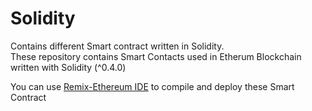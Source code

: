 # Solidity
Contains different Smart contract written in Solidity.  
These repository contains Smart Contacts used in Etherum Blockchain written with Solidity (^0.4.0)

You can use [Remix-Ethereum IDE](https://remix.ethereum.org/) to compile and deploy these Smart Contract  
